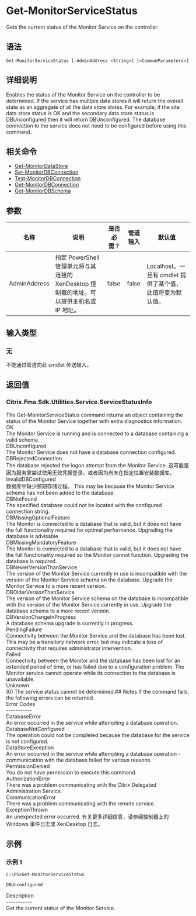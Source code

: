 # Get-MonitorServiceStatus

Gets the current status of the Monitor Service on the controller.

## 语法

    Get-MonitorServiceStatus [-AdminAddress <String>] [<CommonParameters>]
    

## 详细说明

Enables the status of the Monitor Service on the controller to be determined. If the service has multiple data stores it will return the overall state as an aggregate of all the data store states. For example, if the site data store status is OK and the secondary data store status is DBUnconfigured then it will return DBUnconfigured. The database connection to the service does not need to be configured before using this command.

## 相关命令

- [Get-MonitorDataStore](Get-MonitorDataStore.html)
- [Set-MonitorDBConnection](Set-MonitorDBConnection.html)
- [Test-MonitorDBConnection](Test-MonitorDBConnection.html)
- [Get-MonitorDBConnection](Get-MonitorDBConnection.html)
- [Get-MonitorDBSchema](Get-MonitorDBSchema.html)

## 参数

| 名称           | 说明                                                         | 是否必需？ | 管道输入  | 默认值                                   |
| ------------ | ---------------------------------------------------------- | ----- | ----- | ------------------------------------- |
| AdminAddress | 指定 PowerShell 管理单元将与其连接的 XenDesktop 控制器的地址。可以提供主机名或 IP 地址。 | false | false | Localhost。一旦有 cmdlet 提供了某个值，此值将变为默认值。 |

## 输入类型

### 无

不能通过管道向此 cmdlet 传送输入。

## 返回值

### Citrix.Fma.Sdk.Utilities.Service.ServiceStatusInfo

The Get-MonitorServiceStatus command returns an object containing the status of the Monitor Service together with extra diagnostics information.  
OK  
The Monitor Service is running and is connected to a database containing a valid schema.  
DBUnconfigured  
The Monitor Service does not have a database connection configured.  
DBRejectedConnection  
The database rejected the logon attempt from the Monitor Service. 这可能是因为服务曾尝试使用无效凭据登录，或者因为尚未在指定位置安装数据库。  
InvalidDBConfigured  
数据库中缺少预期存储过程。 This may be because the Monitor Service schema has not been added to the database.  
DBNotFound  
The specified database could not be located with the configured connection string.  
DBMissingOptionalFeature  
The Monitor is connected to a database that is valid, but it does not have the full functionality required for optimal performance. Upgrading the database is advisable.  
DBMissingMandatoryFeature  
The Monitor is connected to a database that is valid, but it does not have the full functionality required so the Monitor cannot function. Upgrading the database is required.  
DBNewerVersionThanService  
The version of the Monitor Service currently in use is incompatible with the version of the Monitor Service schema on the database. Upgrade the Monitor Service to a more recent version.  
DBOlderVersionThanService  
The version of the Monitor Service schema on the database is incompatible with the version of the Monitor Service currently in use. Upgrade the database schema to a more recent version.  
DBVersionChangeInProgress  
A database schema upgrade is currently in progress.  
PendingFailure  
Connectivity between the Monitor Service and the database has been lost. This may be a transitory network error, but may indicate a loss of connectivity that requires administrator intervention.  
Failed  
Connectivity between the Monitor and the database has been lost for an extended period of time, or has failed due to a configuration problem. The Monitor service cannot operate while its connection to the database is unavailable.  
Unknown  
(0) The service status cannot be determined.## Notes If the command fails, the following errors can be returned.  
Error Codes  
\---\---\-----  
DatabaseError  
An error occurred in the service while attempting a database operation.  
DatabaseNotConfigured  
The operation could not be completed because the database for the service is not configured.  
DataStoreException  
An error occurred in the service while attempting a database operation - communication with the database failed for various reasons.  
PermissionDenied  
You do not have permission to execute this command.  
AuthorizationError  
There was a problem communicating with the Citrix Delegated Administration Service.  
CommunicationError  
There was a problem communicating with the remote service.  
ExceptionThrown  
An unexpected error occurred. 有关更多详细信息，请参阅控制器上的 Windows 事件日志或 XenDesktop 日志。

## 示例

### 示例 1

    C:\PS>Get-MonitorServiceStatus
    
    DBUnconfigured
    

Description  
\---\---\-----  
Get the current status of the Monitor Service.